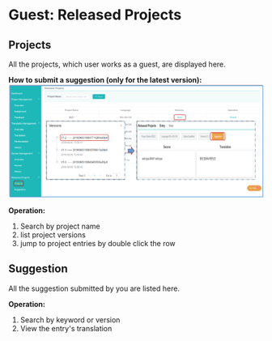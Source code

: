 # Guest: Released Projects





## Projects

All the projects, which user works as a guest, are displayed here. 

**How to submit a suggestion (only for the latest version):**
![](/assets/suggestion.png)

**Operation:**
1. Search by project name
2. list project versions
3. jump to project entries by double click the row


## Suggestion

All the suggestion submitted by you are listed here.

**Operation:**
1. Search by keyword or version
2. View the entry's translation











